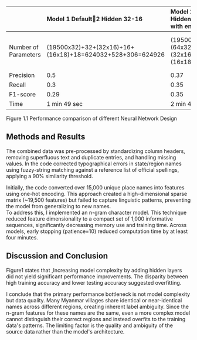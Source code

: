

|  | Model 1 Default2 Hidden 32-16 | Model 23 Hidden64-32-16 with engram  | Model 34 Hidden 128-64 \-32-16 with engram  |
| :---- | :---- | :---- | :---- |
| Number of Parameters | (19500x32)+32+(32x16)+16+(16x18)+18=624032+528+306=624926 | (19500x64)+64+(64x32)+32+(32x16)+16+(16x18)+18=1250978 | (19500x128)+128+(128x64)+64+(64x32)+32+(32x16)+16+(16x18)+18=2507298 |
| Precision | 0.5 | 0.37 | 0.38 |
| Recall | 0.3 | 0.35 | 0.38 |
| F1-score | 0.29 | 0.35 | 0.38 |
| Time | 1 min 49 sec | 2 min 47 sec | 3 min 31 sec |

Figure 1.1 Performance comparison of different Neural Network Design 

## Methods and Results

The combined data was pre-processed by standardizing column headers, removing superfluous text and duplicate entries, and handling missing values. In the code corrected typographical errors in state/region names using fuzzy-string matching against a reference list of official spellings, applying a 90% similarity threshold.

Initially, the code converted over 15,000 unique place names into features using one-hot encoding. This approach created a high-dimensional sparse matrix (\~19,500 features) but failed to capture linguistic patterns, preventing the model from generalizing to new names.  
To address this, I implemented an n-gram character model. This technique reduced feature dimensionality to a compact set of 1,000 informative sequences, significantly decreasing memory use and training time. Across models, early stopping (patience=10) reduced computation time by at least four minutes.

## Discussion and Conclusion

Figure1 states that ,Increasing model complexity by adding hidden layers did not yield significant performance improvements. The disparity between high training accuracy and lower testing accuracy suggested overfitting.

I conclude that the primary performance bottleneck is not model complexity but data quality. Many Myanmar villages share identical or near-identical names across different regions, creating inherent label ambiguity. Since the n-gram features for these names are the same, even a more complex model cannot distinguish their correct regions and instead overfits to the training data's patterns. The limiting factor is the quality and ambiguity of the source data rather than the model's architecture.

